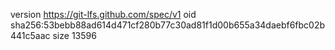 version https://git-lfs.github.com/spec/v1
oid sha256:53bebb88ad614d471cf280b77c30ad81f1d00b655a34daebf6fbc02b441c5aac
size 13596
